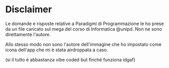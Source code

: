 # Disclaimer

Le domande e risposte relative a Paradigmi di Programmazione le ho prese da un file caricato sul mega del corso di Informatica @unipd. Non ne sono direttamente l'autore.

Allo stesso modo non sono l'autore dell'immagine che ho impostato come icona dell'app che mi è stata airdroppata a caso.

(si il tutto è abbastanza vibe coded but finché funziona idgaf)